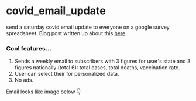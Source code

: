 # covid_email_update
send a saturday covid email update to everyone on a google survey spreadsheet. Blog post written up about this [here](https://alexbass.me/projects/weekly-covid-update/). 

### Cool features...
1. Sends a weekly email to subscribers with 3 figures for user's state and 3 figures nationally (total 6): total cases, total deaths, vaccination rate.
2. User can select their for personalized data.
3. No ads.

Email looks like image below 👇

